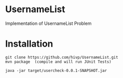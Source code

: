 # UsernameList
Implementation of UsernameList Problem

# Installation

	git clone https://github.com/hivp/UsernameList.git
	mvn package  (compile and will run JUnit Tests)
	
	java -jar target/usercheck-0.0.1-SNAPSHOT.jar
